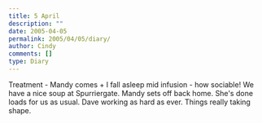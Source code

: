 ```yaml
---
title: 5 April
description: ""
date: 2005-04-05
permalink: 2005/04/05/diary/
author: Cindy
comments: []
type: Diary
---
```


Treatment - Mandy comes + I fall asleep mid infusion - how sociable! We have a nice soup at Spurriergate. Mandy sets off back home. She's done loads for us as usual. Dave working as hard as ever. Things really taking shape.

